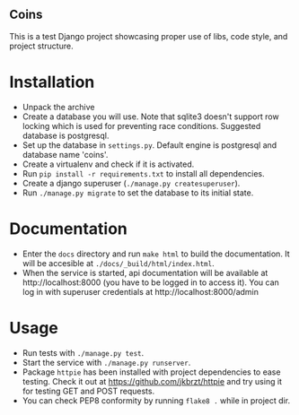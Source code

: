 
Coins
-----
This is a test Django project showcasing proper use of libs, code style, and project structure.

Installation
============
* Unpack the archive
* Create a database you will use. Note that sqlite3 doesn't support row locking which is used for preventing race conditions. Suggested database is postgresql.
* Set up the database in ```settings.py```. Default engine is postgresql and database name 'coins'.
* Create a virtualenv and check if it is activated.
* Run ```pip install -r requirements.txt``` to install all dependencies.
* Create a django superuser (```./manage.py createsuperuser```).
* Run ```./manage.py migrate``` to set the database to its initial state.

Documentation
=============
* Enter the ```docs``` directory and run ```make html``` to build the documentation. It will be accesible at ```./docs/_build/html/index.html```. 
* When the service is started, api documentation will be available at http://localhost:8000 (you have to be logged in to access it). You can log in with superuser credentials at http://localhost:8000/admin

Usage
=====
* Run tests with ```./manage.py test```.
* Start the service with ```./manage.py runserver```.
* Package ```httpie``` has been installed with project dependencies to ease testing. Check it out at https://github.com/jkbrzt/httpie and try using it for testing GET and POST requests.
* You can check PEP8 conformity by running ```flake8 .``` while in project dir.